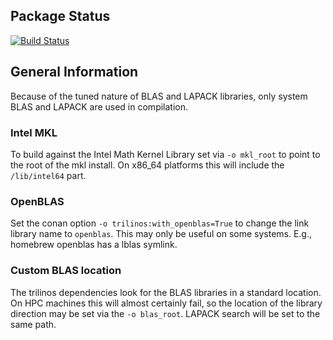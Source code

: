 ## Package Status

[![Build Status](https://travis-ci.com/Chrismarsh/conan-trilinos.svg?branch=master)](https://travis-ci.com/Chrismarsh/conan-trilinos)

## General Information

Because of the tuned nature of BLAS and LAPACK libraries, only system BLAS and LAPACK are used in compilation.

### Intel MKL

To build against the Intel Math Kernel Library set via `-o mkl_root` to point to the root of the mkl install. On x86_64 platforms this will include the `/lib/intel64` part. 

### OpenBLAS

Set the conan option `-o trilinos:with_openblas=True` to change the link library name to `openblas`. This may only be useful on some systems. E.g., homebrew openblas has a lblas symlink.

### Custom BLAS location

The trilinos dependencies look for the BLAS libraries in a standard location. On HPC machines this will almost certainly fail, so the location of the library direction may be set via the `-o blas_root`. LAPACK search will be set to the same path.  
